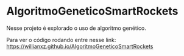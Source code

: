 # AlgoritmoGeneticoSmartRockets

Nesse projeto é explorado o uso de algoritmo genético.

Para ver o código rodando entre nesse link: https://willianxz.github.io/AlgoritmoGeneticoSmartRockets


